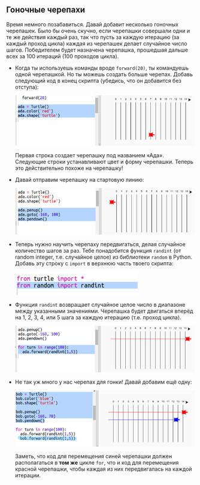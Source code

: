 ## Гоночные черепахи

Время немного позабавиться. Давай добавит несколько гоночных черепашек. Было бы очень скучно, если черепашки совершали одни и те же действия каждый раз, так что пусть за каждую итерацию (за каждый проход цикла) каждая из черепашек делает случайное число шагов. Победителем будет назначена черепашка, прошедшая дальше всех за 100 итераций (100 проходов цикла).

+ Когда ты используешь команды вроде `forward(20)`, ты командуешь одной черепашкой. Но ты можешь создать больше черепах. Добавь следующий код в конец скрипта (убедись, что он добавится без отступа):
    
    ![снимок экрана](images/race-red.png)
    
    Первая строка создает черепашку под названием «Ада». Следующие строки устанавливают цвет и форму черепашки. Теперь это действительно похоже на черепашку!

+ Давай отправим черепашку на стартовую линию:
    
    ![снимок экрана](images/race-start.png)

+ Теперь нужно научить черепаху передвигаться, делая случайное количество шагов за раз. Тебе понадобится функция `randint` (от random integer, т.е. случайное целое) из библиотеки `random` в Python. Добавь эту строку с `import` в верхнюю часть твоего скрипта:
    
    ![снимок экрана](images/race-randint.png)

+ Функция `randint` возвращает случайное целое число в диапазоне между указанными значениями. Черепашка будет двигаться вперёд на 1, 2, 3, 4, или 5 шага за каждую итерацию (т.е. проход цикла).
    
    ![снимок экрана](images/race-random.png)

+ Не так уж много у нас черепах для гонки! Давай добавим ещё одну:
    
    ![снимок экрана](images/race-blue.png)
    
    Заметь, что код для перемещения синей черепашки должен располагаться в **том же** цикле `for`, что и код для перемещения красной черепашки, чтобы каждая из них передвигалась на каждой итерации.